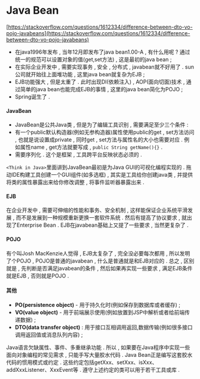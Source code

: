 # Java Bean

[https://stackoverflow.com/questions/1612334/difference-between-dto-vo-pojo-javabeans](https://stackoverflow.com/questions/1612334/difference-between-dto-vo-pojo-javabeans)

* 在java1996年发布 , 当年12月即发布了java bean1.00-A , 有什么用呢 ? 通过统一的规范可以设置对象的值\(get,set方法\) , 这是最初的java bean ; 
* 在实际企业开发中 , 需要实现事务 , 安全 , 分布式 , javabean就不好用了 . sun公司就开始往上面堆功能 , 这里java bean就复杂为EJB ; 
* EJB功能强大 , 但是太重了 . 此时出现DI\(依赖注入\) , AOP\(面向切面\)技术 , 通过简单的java bean也能完成EJB的事情 , 这里的java bean简化为POJO ; 
* Spring诞生了 . 

#### JavaBean

* JavaBean是公共Java类 , 但是为了编辑工具识别 , 需要满足至少三个条件 :
* 有一个public默认构造器\(例如无参构造器\)属性使用public的get , set方法访问 , 也就是说设置成private , 同时get , set方法与属性名的大小也需要对应 . 例如属性name , get方法就要写成 , `public String getName(){}` .
* 需要序列化 . 这个是框架 , 工具跨平台反映状态必须的 .

`<Think in Java>`里面讲到JavaBean最初是为Java GUI的可视化编程实现的 . 拖动IDE构建工具创建一个GUI组件\(如多选框\) , 其实是工具给你创建java类 , 并提供将类的属性暴露出来给你修改调整 , 将事件监听器暴露出来 .

#### EJB

在企业开发中 , 需要可伸缩的性能和事务、安全机制 , 这样能保证企业系统平滑发展 , 而不是发展到一种规模重新更换一套软件系统 . 然后有提高了协议要求 , 就出现了Enterprise Bean . EJB在javabean基础上又提了一些要求 , 当然更复杂了 .

#### POJO

有个叫Josh MacKenzie人觉得 , EJB太复杂了 , 完全没必要每次都用 , 所以发明了个POJO , POJO是普通的javabean , 什么是普通就是和EJB对应的 . 总之 , 区别就是 , 先判断是否满足javabean的条件 , 然后如果再实现一些要求 , 满足EJB条件就是EJB , 否则就是POJO .

#### 其他

* **PO\(persistence object\)** - 用于持久化时\(例如保存到数据库或者缓存\) ; 
* **VO\(value object\)** - 用于前端展示使用\(例如放置到JSP中解析或者给前端传递数据\) ; 
* **DTO\(data transfer object\)** : 用于接口互相调用返回,数据传输\(例如很多接口调用返回值或消息队列内容\) ; 

Java语言欠缺属性、事件、多重继承功能 . 所以 , 如果要在Java程序中实现一些面向对象编程的常见需求 , 只能手写大量胶水代码 . Java Bean正是编写这套胶水代码的惯用模式或约定 . 这些约定包括getXxx、setXxx、isXxx、addXxxListener、XxxEvent等 . 遵守上述约定的类可以用于若干工具或库 . 

  


  


